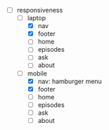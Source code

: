 - [ ] responsiveness
  - [ ] laptop
    - [x] nav
    - [x] footer
    - [ ] home
    - [ ] episodes
    - [ ] ask
    - [ ] about
  - [ ] mobile
    - [x] nav: hamburger menu
    - [x] footer
    - [ ] home
    - [ ] episodes
    - [ ] ask
    - [ ] about
